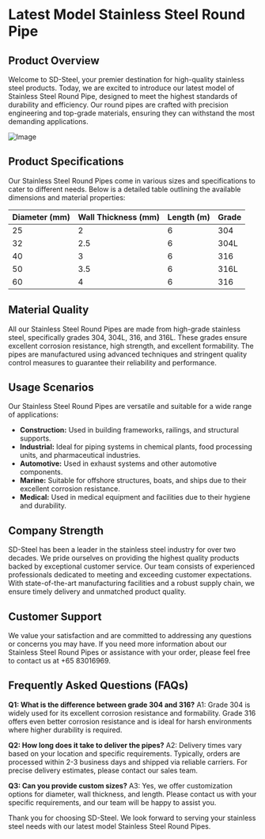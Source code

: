 # Latest Model Stainless Steel Round Pipe

## Product Overview

Welcome to SD-Steel, your premier destination for high-quality stainless steel products. Today, we are excited to introduce our latest model of Stainless Steel Round Pipe, designed to meet the highest standards of durability and efficiency. Our round pipes are crafted with precision engineering and top-grade materials, ensuring they can withstand the most demanding applications.

![Image](https://github.com/user-attachments/assets/2567258e-e124-4816-932d-1809bd27ef0b)

## Product Specifications

Our Stainless Steel Round Pipes come in various sizes and specifications to cater to different needs. Below is a detailed table outlining the available dimensions and material properties:

| Diameter (mm) | Wall Thickness (mm) | Length (m) | Grade |
|---------------|---------------------|------------|-------|
| 25            | 2                   | 6          | 304   |
| 32            | 2.5                 | 6          | 304L  |
| 40            | 3                   | 6          | 316   |
| 50            | 3.5                 | 6          | 316L  |
| 60            | 4                   | 6          | 316   |

## Material Quality

All our Stainless Steel Round Pipes are made from high-grade stainless steel, specifically grades 304, 304L, 316, and 316L. These grades ensure excellent corrosion resistance, high strength, and excellent formability. The pipes are manufactured using advanced techniques and stringent quality control measures to guarantee their reliability and performance.

## Usage Scenarios

Our Stainless Steel Round Pipes are versatile and suitable for a wide range of applications:

- **Construction:** Used in building frameworks, railings, and structural supports.
- **Industrial:** Ideal for piping systems in chemical plants, food processing units, and pharmaceutical industries.
- **Automotive:** Used in exhaust systems and other automotive components.
- **Marine:** Suitable for offshore structures, boats, and ships due to their excellent corrosion resistance.
- **Medical:** Used in medical equipment and facilities due to their hygiene and durability.

## Company Strength

SD-Steel has been a leader in the stainless steel industry for over two decades. We pride ourselves on providing the highest quality products backed by exceptional customer service. Our team consists of experienced professionals dedicated to meeting and exceeding customer expectations. With state-of-the-art manufacturing facilities and a robust supply chain, we ensure timely delivery and unmatched product quality.

## Customer Support

We value your satisfaction and are committed to addressing any questions or concerns you may have. If you need more information about our Stainless Steel Round Pipes or assistance with your order, please feel free to contact us at +65 83016969.

## Frequently Asked Questions (FAQs)

**Q1: What is the difference between grade 304 and 316?**
A1: Grade 304 is widely used for its excellent corrosion resistance and formability. Grade 316 offers even better corrosion resistance and is ideal for harsh environments where higher durability is required.

**Q2: How long does it take to deliver the pipes?**
A2: Delivery times vary based on your location and specific requirements. Typically, orders are processed within 2-3 business days and shipped via reliable carriers. For precise delivery estimates, please contact our sales team.

**Q3: Can you provide custom sizes?**
A3: Yes, we offer customization options for diameter, wall thickness, and length. Please contact us with your specific requirements, and our team will be happy to assist you.

Thank you for choosing SD-Steel. We look forward to serving your stainless steel needs with our latest model Stainless Steel Round Pipes.